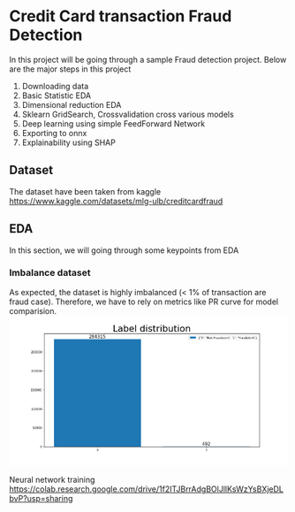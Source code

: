 # Credit Card transaction Fraud Detection
In this project will be going through a sample Fraud detection project.
Below are the major steps in this project
1. Downloading data 
2. Basic Statistic EDA
3. Dimensional reduction EDA
4. Sklearn GridSearch, Crossvalidation cross various models
5. Deep learning using simple FeedForward Network
6. Exporting to onnx
7. Explainability using SHAP

## Dataset
The dataset have been taken from kaggle https://www.kaggle.com/datasets/mlg-ulb/creditcardfraud

## EDA
In this section, we will going through some keypoints from EDA
### Imbalance dataset
As expected, the dataset is highly imbalanced (< 1% of transaction are fraud case). Therefore, we have to rely on metrics like PR curve for model comparision.
<img src="assets/label_distribution.png">


Neural network training
https://colab.research.google.com/drive/1f2ITJBrrAdgBOlJllKsWzYsBXjeDLbvP?usp=sharing